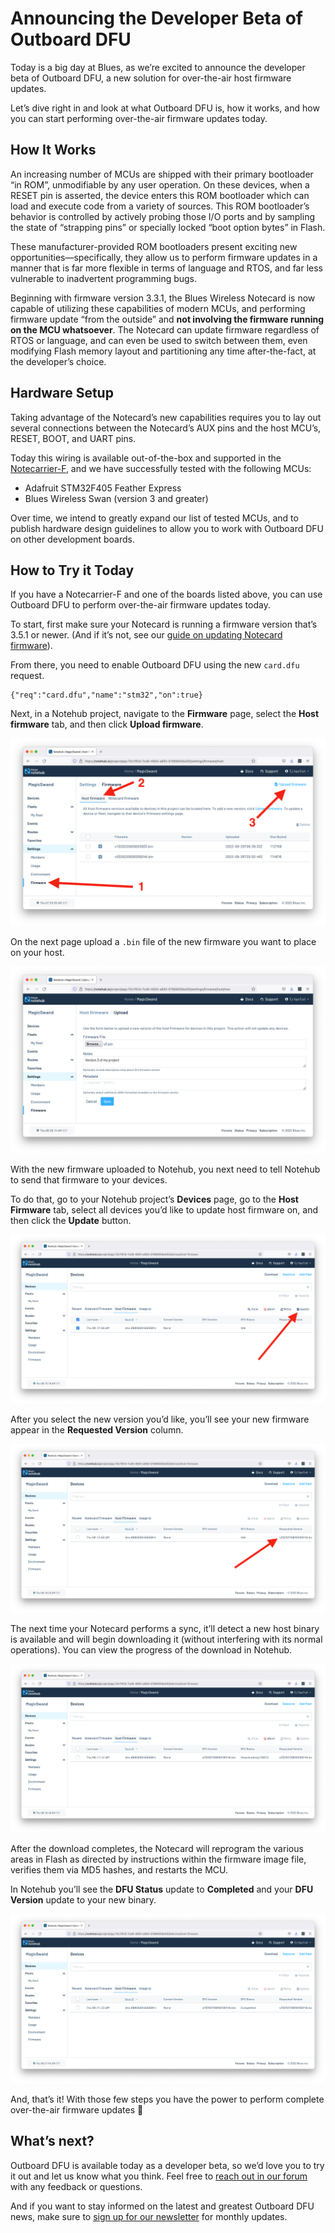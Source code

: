 # Announcing the Developer Beta of Outboard DFU

Today is a big day at Blues, as we’re excited to announce the developer beta of Outboard DFU, a new solution for over-the-air host firmware updates.

Let’s dive right in and look at what Outboard DFU is, how it works, and how you can start performing over-the-air firmware updates today.

## How It Works

An increasing number of MCUs are shipped with their primary bootloader “in ROM”, unmodifiable by any user operation.  On these devices, when a RESET pin is asserted, the device enters this ROM bootloader which can load and execute code from a variety of sources. This ROM bootloader’s behavior is controlled by actively probing those I/O ports and by sampling the state of “strapping pins” or specially locked “boot option bytes” in Flash.

These manufacturer-provided ROM bootloaders present exciting new opportunities—specifically, they allow us to perform firmware updates in a manner that is far more flexible in terms of language and RTOS, and far less vulnerable to inadvertent programming bugs.

Beginning with firmware version 3.3.1, the Blues Wireless Notecard is now capable of utilizing these capabilities of modern MCUs, and performing firmware update “from the outside” and **not involving the firmware running on the MCU whatsoever**. The Notecard can update firmware regardless of RTOS or language, and can even be used to switch between them, even modifying Flash memory layout and partitioning any time after-the-fact, at the developer’s choice.

## Hardware Setup

Taking advantage of the Notecard’s new capabilities requires you to lay out several connections between the Notecard’s AUX pins and the host MCU’s, RESET, BOOT, and UART pins.

Today this wiring is available out-of-the-box and supported in the [Notecarrier-F](https://shop.blues.io/products/notecarrier-f), and we have successfully tested with the following MCUs:

- Adafruit STM32F405 Feather Express
- Blues Wireless Swan (version 3 and greater)

Over time, we intend to greatly expand our list of tested MCUs, and to publish hardware design guidelines to allow you to work with Outboard DFU on other development boards.

## How to Try it Today

If you have a Notecarrier-F and one of the boards listed above, you can use Outboard DFU to perform over-the-air firmware updates today.

To start, first make sure your Notecard is running a firmware version that’s 3.5.1 or newer. (And if it’s not, see our [guide on updating Notecard firmware](https://dev.blues.io/notecard/notecard-firmware-updates/)).

From there, you need to enable Outboard DFU using the new `card.dfu` request.

```
{"req":"card.dfu","name":"stm32","on":true}
```

Next, in a Notehub project, navigate to the **Firmware** page, select the **Host firmware** tab, and then click **Upload firmware**.

![](notehub.png)

On the next page upload a `.bin` file of the new firmware you want to place on your host.

![](new-firmware.png)

With the new firmware uploaded to Notehub, you next need to tell Notehub to send that firmware to your devices.

To do that, go to your Notehub project’s **Devices** page, go to the **Host Firmware** tab, select all devices you’d like to update host firmware on, and then click the **Update** button.

![](update.png)

After you select the new version you’d like, you’ll see your new firmware appear in the **Requested Version** column.

![](requested-version.png)

The next time your Notecard performs a sync, it’ll detect a new host binary is available and will begin downloading it (without interfering with its normal operations). You can view the progress of the download in Notehub.

![](downloading.png)

After the download completes, the Notecard will reprogram the various areas in Flash as directed by instructions within the firmware image file, verifies them via MD5 hashes, and restarts the MCU.

In Notehub you’ll see the **DFU Status** update to **Completed** and your **DFU Version** update to your new binary.

![](dfu-complete.png)

And, that’s it! With those few steps you have the power to perform complete over-the-air firmware updates 🎉

## What’s next?

Outboard DFU is available today as a developer beta, so we’d love you to try it out and let us know what you think. Feel free to [reach out in our forum](https://discuss.blues.io/) with any feedback or questions.

And if you want to stay informed on the latest and greatest Outboard DFU news, make sure to [sign up for our newsletter](https://blues.io/dev-news/) for monthly updates.
